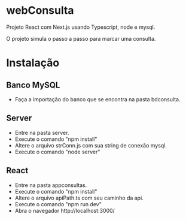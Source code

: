 # webConsulta

Projeto React com Next.js usando Typescript, node e mysql.

O projeto simula o passo a passo para marcar uma consulta.

# Instalação

## Banco MySQL
- Faça a importação do banco que se encontra na pasta bdconsulta.

## Server
- Entre na pasta server.
- Execute o comando "npm install"
- Altere o arquivo strConn.js com sua string de conexão mysql.
- Execute o comando "node server"

## React
- Entre na pasta appconsultas.
- Execute o comando "npm install"
- Altere o arquivo apiPath.ts com seu caminho da api.
- Execute o comando "npm run dev" 
- Abra o navegador http://localhost:3000/

